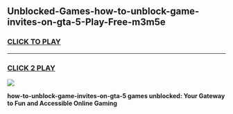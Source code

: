 
## Unblocked-Games-how-to-unblock-game-invites-on-gta-5-Play-Free-m3m5e
<h3>
<a href="https://premium76.site?title=how-to-unblock-game-invites-on-gta-5&ref=17A">CLICK TO PLAY</a></h3>
<hr>

<h3>
<a href="https://premium76.site?title=how-to-unblock-game-invites-on-gta-5&ref=17A">CLICK 2 PLAY</a>
  
</h3>

<a href="https://premium76.site?title=how-to-unblock-game-invites-on-gta-5&ref=17A"><img src="https://clearcache.store/games.png"></a>


**how-to-unblock-game-invites-on-gta-5 games unblocked: Your Gateway to Fun and Accessible Online Gaming**

